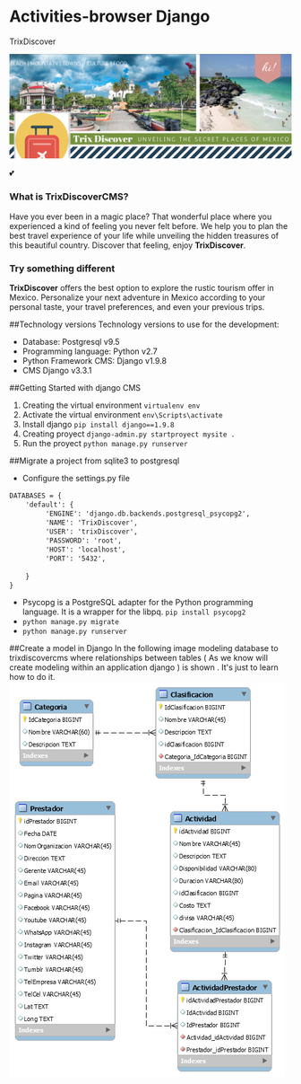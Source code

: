 # Activities-browser Django
TrixDiscover

![Image of TrixDiscover](https://github.com/pauEscarcia/Activities-browser/blob/master/media/TrixDiscover.png)



:two_hearts: 
### What is TrixDiscoverCMS?
Have you ever been in a magic place? That wonderful place where you 
experienced a kind of feeling you never felt before. We help you to plan the best travel experience of your life while unveiling the hidden treasures of this beautiful country.  Discover that feeling, enjoy **TrixDiscover**.
### Try something different
**TrixDiscover** offers the best option to explore the rustic tourism offer in Mexico.
Personalize your next adventure in Mexico according to your personal taste, your travel preferences, and even your previous trips.

##Technology versions
Technology versions to use for the development:

* Database: Postgresql v9.5
* Programming language: Python v2.7
* Python Framework CMS: Django v1.9.8
* CMS Django v3.3.1

##Getting Started with django CMS 
1. Creating the virtual environment
`virtualenv env`
2. Activate the virtual environment
`env\Scripts\activate`
3. Install django
`pip install django==1.9.8` 
4. Creating proyect 
`django-admin.py startproyect mysite .`
5. Run the proyect 
`python manage.py runserver` 

##Migrate a project from sqlite3 to postgresql
* Configure the settings.py file
```
DATABASES = {
    'default': {
         'ENGINE': 'django.db.backends.postgresql_psycopg2',
         'NAME': 'TrixDiscover',
         'USER': 'trixDiscover',
         'PASSWORD': 'root',
         'HOST': 'localhost',
         'PORT': '5432',

    }
}
```
* Psycopg is a PostgreSQL adapter for the Python programming language. It is a wrapper for the libpq.
 `pip install psycopg2` 
* `python manage.py migrate`
* `python manage.py runserver`

##Create a model in Django
In the following image modeling database to trixdiscovercms where relationships between tables ( As we know will create modeling within an application django ) is shown . It's just to learn how to do it.
![Model](https://github.com/pauEscarcia/ActivitiesBrowser/blob/master/images/bd.png)



